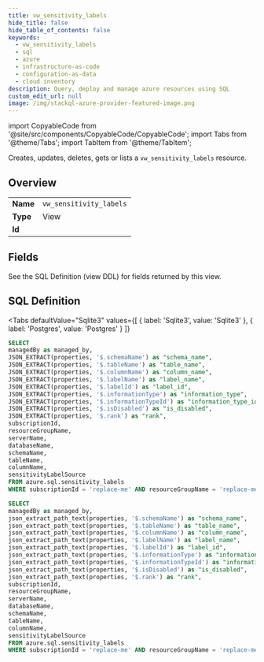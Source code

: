 ```yaml
--- 
title: vw_sensitivity_labels
hide_title: false
hide_table_of_contents: false
keywords:
  - vw_sensitivity_labels
  - sql
  - azure
  - infrastructure-as-code
  - configuration-as-data
  - cloud inventory
description: Query, deploy and manage azure resources using SQL
custom_edit_url: null
image: /img/stackql-azure-provider-featured-image.png
---
```


import CopyableCode from '@site/src/components/CopyableCode/CopyableCode';
import Tabs from '@theme/Tabs';
import TabItem from '@theme/TabItem';

Creates, updates, deletes, gets or lists a <code>vw_sensitivity_labels</code> resource.

## Overview
<table><tbody>
<tr><td><b>Name</b></td><td><code>vw_sensitivity_labels</code></td></tr>
<tr><td><b>Type</b></td><td>View</td></tr>
<tr><td><b>Id</b></td><td><CopyableCode code="azure.sql.vw_sensitivity_labels" /></td></tr>
</tbody></table>

## Fields

See the SQL Definition (view DDL) for fields returned by this view.

## SQL Definition

<Tabs
defaultValue="Sqlite3"
values={[
{ label: 'Sqlite3', value: 'Sqlite3' },
{ label: 'Postgres', value: 'Postgres' }
]}
>
<TabItem value="Sqlite3">

```sql
SELECT
managedBy as managed_by,
JSON_EXTRACT(properties, '$.schemaName') as "schema_name",
JSON_EXTRACT(properties, '$.tableName') as "table_name",
JSON_EXTRACT(properties, '$.columnName') as "column_name",
JSON_EXTRACT(properties, '$.labelName') as "label_name",
JSON_EXTRACT(properties, '$.labelId') as "label_id",
JSON_EXTRACT(properties, '$.informationType') as "information_type",
JSON_EXTRACT(properties, '$.informationTypeId') as "information_type_id",
JSON_EXTRACT(properties, '$.isDisabled') as "is_disabled",
JSON_EXTRACT(properties, '$.rank') as "rank",
subscriptionId,
resourceGroupName,
serverName,
databaseName,
schemaName,
tableName,
columnName,
sensitivityLabelSource
FROM azure.sql.sensitivity_labels
WHERE subscriptionId = 'replace-me' AND resourceGroupName = 'replace-me' AND serverName = 'replace-me' AND databaseName = 'replace-me' AND schemaName = 'replace-me' AND tableName = 'replace-me' AND columnName = 'replace-me' AND sensitivityLabelSource = 'replace-me';
```

</TabItem>
<TabItem value="Postgres">

```sql
SELECT
managedBy as managed_by,
json_extract_path_text(properties, '$.schemaName') as "schema_name",
json_extract_path_text(properties, '$.tableName') as "table_name",
json_extract_path_text(properties, '$.columnName') as "column_name",
json_extract_path_text(properties, '$.labelName') as "label_name",
json_extract_path_text(properties, '$.labelId') as "label_id",
json_extract_path_text(properties, '$.informationType') as "information_type",
json_extract_path_text(properties, '$.informationTypeId') as "information_type_id",
json_extract_path_text(properties, '$.isDisabled') as "is_disabled",
json_extract_path_text(properties, '$.rank') as "rank",
subscriptionId,
resourceGroupName,
serverName,
databaseName,
schemaName,
tableName,
columnName,
sensitivityLabelSource
FROM azure.sql.sensitivity_labels
WHERE subscriptionId = 'replace-me' AND resourceGroupName = 'replace-me' AND serverName = 'replace-me' AND databaseName = 'replace-me' AND schemaName = 'replace-me' AND tableName = 'replace-me' AND columnName = 'replace-me' AND sensitivityLabelSource = 'replace-me';
```

</TabItem>
</Tabs>
